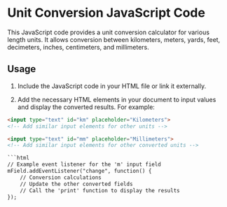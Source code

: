 # Unit Conversion JavaScript Code

This JavaScript code provides a unit conversion calculator for various length units. It allows conversion between kilometers, meters, yards, feet, decimeters, inches, centimeters, and millimeters.

## Usage

1. Include the JavaScript code in your HTML file or link it externally.

2. Add the necessary HTML elements in your document to input values and display the converted results. For example:

```html
<input type="text" id="km" placeholder="Kilometers">
<!-- Add similar input elements for other units -->

<input type="text" id="mm" placeholder="Millimeters">
<!-- Add similar input elements for other converted units -->

```html
// Example event listener for the 'm' input field
mField.addEventListener("change", function() {
    // Conversion calculations
    // Update the other converted fields
    // Call the 'print' function to display the results
});
